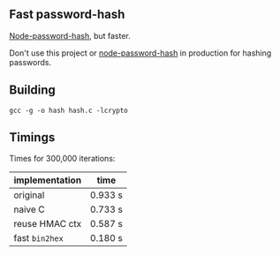 ## Fast password-hash

[Node-password-hash](https://github.com/davidwood/node-password-hash), but faster. 

Don't use this project or [node-password-hash](https://github.com/davidwood/node-password-hash) in production for hashing passwords.

## Building

    gcc -g -o hash hash.c -lcrypto

## Timings

Times for 300,000 iterations:

| implementation  | time    |
|-----------------|---------|
| original        | 0.933 s |
| naive C         | 0.733 s |
| reuse HMAC ctx  | 0.587 s |
| fast `bin2hex`  | 0.180 s |
